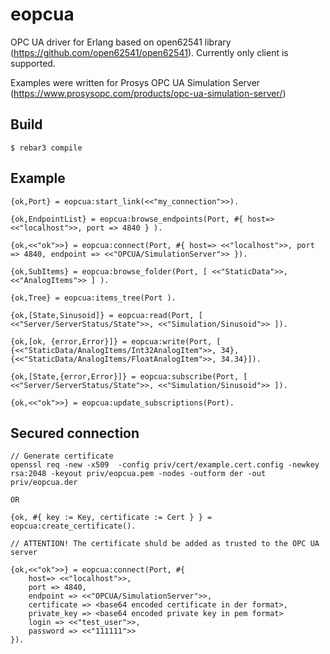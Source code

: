 eopcua
=====

OPC UA driver for Erlang based on open62541 library (https://github.com/open62541/open62541).
Currently only client is supported.

Examples were written for Prosys OPC UA Simulation Server (https://www.prosysopc.com/products/opc-ua-simulation-server/)

Build
-----

    $ rebar3 compile
  
Example
-----
    
    {ok,Port} = eopcua:start_link(<<"my_connection">>).
    
    {ok,EndpointList} = eopcua:browse_endpoints(Port, #{ host=> <<"localhost">>, port => 4840 } ).
    
    {ok,<<"ok">>} = eopcua:connect(Port, #{ host=> <<"localhost">>, port => 4840, endpoint => <<"OPCUA/SimulationServer">> }).
    
    {ok,SubItems} = eopcua:browse_folder(Port, [ <<"StaticData">>,<<"AnalogItems">> ] ).
    
    {ok,Tree} = eopcua:items_tree(Port ).
    
    {ok,[State,Sinusoid]} = eopcua:read(Port, [ <<"Server/ServerStatus/State">>, <<"Simulation/Sinusoid">> ]).
    
    {ok,[ok, {error,Error}]} = eopcua:write(Port, [ {<<"StaticData/AnalogItems/Int32AnalogItem">>, 34}, {<<"StaticData/AnalogItems/FloatAnalogItem">>, 34.34}]).
    
    {ok,[State,{error,Error}]} = eopcua:subscribe(Port, [ <<"Server/ServerStatus/State">>, <<"Simulation/Sinusoid">> ]).
    
    {ok,<<"ok">>} = eopcua:update_subscriptions(Port).
    
Secured connection
-----
    // Generate certificate
    openssl req -new -x509  -config priv/cert/example.cert.config -newkey rsa:2048 -keyout priv/eopcua.pem -nodes -outform der -out priv/eopcua.der
    
    OR
    
    {ok, #{ key := Key, certificate := Cert } } = eopcua:create_certificate().
    
    // ATTENTION! The certificate shuld be added as trusted to the OPC UA server
    
    {ok,<<"ok">>} = eopcua:connect(Port, #{ 
        host=> <<"localhost">>, 
        port => 4840, 
        endpoint => <<"OPCUA/SimulationServer">>,
        certificate => <base64 encoded certificate in der format>,
        private_key => <base64 encoded private key in pem format>
        login => <<"test_user">>, 
        password => <<"111111">> 
    }).
    
    
    
